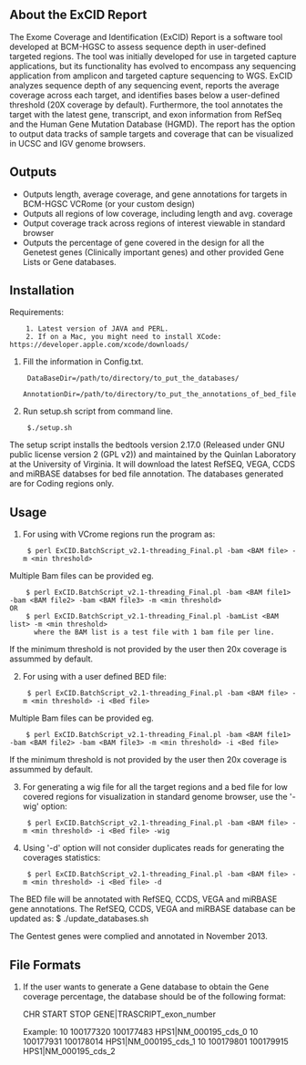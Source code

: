 ## About the ExCID Report ##

The Exome Coverage and Identification (ExCID) Report is a software tool developed at BCM-HGSC to assess sequence depth in user-defined targeted regions.  The tool was initially developed for use in targeted capture applications, but its functionality has evolved to encompass any sequencing application from amplicon and targeted capture sequencing to WGS.  ExCID analyzes sequence depth of any sequencing event, reports the average coverage across each target, and identifies bases below a user-defined threshold (20X coverage by default).  Furthermore, the tool annotates the target with the latest gene, transcript, and exon information from RefSeq and the Human Gene Mutation Database (HGMD).  The report has the option to output data tracks of sample targets and coverage that can be visualized in UCSC and IGV genome browsers.

## Outputs ##
* Outputs length, average coverage, and gene annotations for targets in BCM-HGSC VCRome (or your custom design)
* Outputs all regions of low coverage, including length and avg. coverage
* Output coverage track across regions of interest viewable in standard browser
* Outputs the percentage of gene covered in the design for all the Genetest genes (Clinically important genes) and other provided Gene Lists or Gene databases.

## Installation ##

Requirements:

        1. Latest version of JAVA and PERL.
        2. If on a Mac, you might need to install XCode: https://developer.apple.com/xcode/downloads/

1) Fill the information in Config.txt.

        DataBaseDir=/path/to/directory/to_put_the_databases/
        AnnotationDir=/path/to/directory/to_put_the_annotations_of_bed_files/
        
2) Run setup.sh script from command line.

        $./setup.sh
        
The setup script installs the bedtools version 2.17.0 (Released under GNU public license version 2 (GPL v2)) and maintained by the Quinlan Laboratory at the University of Virginia.
It will download the latest RefSEQ, VEGA, CCDS and miRBASE databses for bed file annotation. The databases generated are for Coding regions only.
        
## Usage ##

1) For using with VCrome regions run the program as:

        $ perl ExCID.BatchScript_v2.1-threading_Final.pl -bam <BAM file> -m <min threshold>
        
Multiple Bam files can be provided eg.
    
        $ perl ExCID.BatchScript_v2.1-threading_Final.pl -bam <BAM file1> -bam <BAM file2> -bam <BAM file3> -m <min threshold>
    OR
        $ perl ExCID.BatchScript_v2.1-threading_Final.pl -bamList <BAM list> -m <min threshold>
          where the BAM list is a test file with 1 bam file per line.
        
If the minimum threshold is not provided by the user then 20x coverage is assummed by default.
    
    
2) For using with a user defined BED file:

        $ perl ExCID.BatchScript_v2.1-threading_Final.pl -bam <BAM file> -m <min threshold> -i <Bed file>
        
Multiple Bam files can be provided eg.
    
        $ perl ExCID.BatchScript_v2.1-threading_Final.pl -bam <BAM file1> -bam <BAM file2> -bam <BAM file3> -m <min threshold> -i <Bed file>
        
If the minimum threshold is not provided by the user then 20x coverage is assummed by default.


3) For generating a wig file for all the target regions and a bed file for low covered regions for visualization in standard genome browser, use the '-wig' option:

        $ perl ExCID.BatchScript_v2.1-threading_Final.pl -bam <BAM file> -m <min threshold> -i <Bed file> -wig
        

4) Using '-d' option will not consider duplicates reads for generating the coverages statistics:

        $ perl ExCID.BatchScript_v2.1-threading_Final.pl -bam <BAM file> -m <min threshold> -i <Bed file> -d
        

The BED file will be annotated with RefSEQ, CCDS, VEGA and miRBASE gene annotations. The RefSEQ, CCDS, VEGA and miRBASE database can be updated as:
        $ ./update_databases.sh    


The Gentest genes were complied and annotated in November 2013.

## File Formats ##

1) If the user wants to generate a Gene database to obtain the Gene coverage percentage, the database should be of the following format:
    
    CHR START   STOP    GENE|TRASCRIPT_exon_number
    
    Example:
    10	100177320	100177483	HPS1|NM_000195_cds_0
    10	100177931	100178014	HPS1|NM_000195_cds_1
    10	100179801	100179915	HPS1|NM_000195_cds_2

